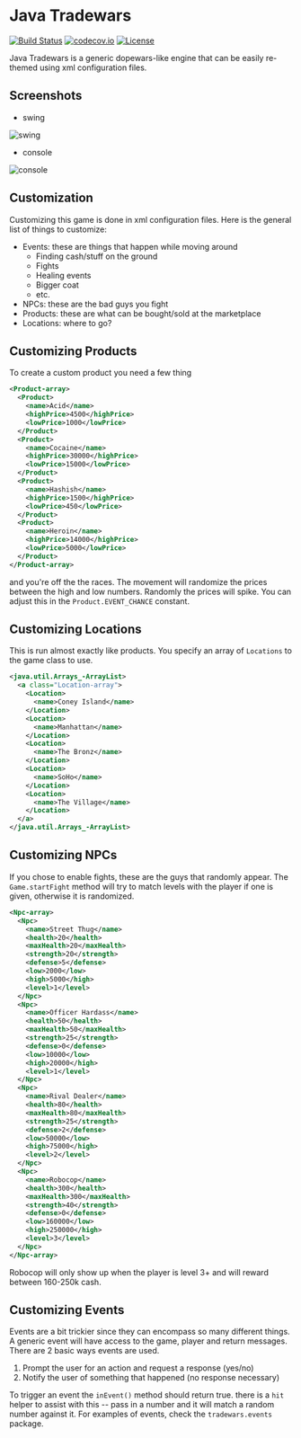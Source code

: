 Java Tradewars
=============

[![Build Status](https://travis-ci.org/jpdark007/dopewars.svg?branch=master)](https://travis-ci.org/jpdark007/dopewars)
[![codecov.io](https://codecov.io/github/jpdark007/dopewars/coverage.svg?precision=1)](https://codecov.io/gh/jpdark007/dopewars)
[![License](https://img.shields.io/hexpm/l/plug.svg)](https://raw.githubusercontent.com/jpdark007/dopewars/master/LICENSE)

Java Tradewars is a generic dopewars-like engine that can be easily re-themed using xml configuration files.

Screenshots
-----------
* swing

![swing](https://cloud.githubusercontent.com/assets/16048491/22925344/9d5ab36c-f2a8-11e6-8487-aa629cc52bdb.PNG "TradeWars")
* console

![console](https://cloud.githubusercontent.com/assets/16048491/22975209/210f5482-f386-11e6-8fc3-4190889be030.PNG)

Customization
-------------

Customizing this game is done in xml configuration files. Here is the general list of things to customize:

* Events: these are things that happen while moving around
  * Finding cash/stuff on the ground
  * Fights
  * Healing events
  * Bigger coat
  * etc.
* NPCs: these are the bad guys you fight
* Products: these are what can be bought/sold at the marketplace
* Locations: where to go?

Customizing Products
--------------------

To create a custom product you need a few thing

```xml
<Product-array>
  <Product>
    <name>Acid</name>
    <highPrice>4500</highPrice>
    <lowPrice>1000</lowPrice>
  </Product>
  <Product>
    <name>Cocaine</name>
    <highPrice>30000</highPrice>
    <lowPrice>15000</lowPrice>
  </Product>
  <Product>
    <name>Hashish</name>
    <highPrice>1500</highPrice>
    <lowPrice>450</lowPrice>
  </Product>
  <Product>
    <name>Heroin</name>
    <highPrice>14000</highPrice>
    <lowPrice>5000</lowPrice>
  </Product>
</Product-array>
```
and you're off the the races. The movement will randomize the prices between the high and low numbers. Randomly the prices will spike. You can adjust this in the
`Product.EVENT_CHANCE` constant.

Customizing Locations
---------------------

This is run almost exactly like products. You specify an array of `Locations` to the game class to use.
  
```xml
<java.util.Arrays_-ArrayList>
  <a class="Location-array">
    <Location>
      <name>Coney Island</name>
    </Location>
    <Location>
      <name>Manhattan</name>
    </Location>
    <Location>
      <name>The Bronz</name>
    </Location>
    <Location>
      <name>SoHo</name>
    </Location>
    <Location>
      <name>The Village</name>
    </Location>
  </a>
</java.util.Arrays_-ArrayList>
```
    
Customizing NPCs
----------------

If you chose to enable fights, these are the guys that randomly appear. The `Game.startFight` method will try to match levels with the player if one is given,
otherwise it is randomized.

```xml
<Npc-array>
  <Npc>
    <name>Street Thug</name>
    <health>20</health>
    <maxHealth>20</maxHealth>
    <strength>20</strength>
    <defense>5</defense>
    <low>2000</low>
    <high>5000</high>
    <level>1</level>
  </Npc>
  <Npc>
    <name>Officer Hardass</name>
    <health>50</health>
    <maxHealth>50</maxHealth>
    <strength>25</strength>
    <defense>0</defense>
    <low>10000</low>
    <high>20000</high>
    <level>1</level>
  </Npc>
  <Npc>
    <name>Rival Dealer</name>
    <health>80</health>
    <maxHealth>80</maxHealth>
    <strength>25</strength>
    <defense>2</defense>
    <low>50000</low>
    <high>75000</high>
    <level>2</level>
  </Npc>
  <Npc>
    <name>Robocop</name>
    <health>300</health>
    <maxHealth>300</maxHealth>
    <strength>40</strength>
    <defense>0</defense>
    <low>160000</low>
    <high>250000</high>
    <level>3</level>
  </Npc>
</Npc-array>
```

Robocop will only show up when the player is level 3+ and will reward between 160-250k cash.

Customizing Events
------------------

Events are a bit trickier since they can encompass so many different things. A generic event will have access to the game, player and return messages. There are
2 basic ways events are used.

1. Prompt the user for an action and request a response (yes/no)
2. Notify the user of something that happened (no response necessary)


To trigger an event the `inEvent()` method should return true. there is a `hit` helper to assist with this -- pass in a number and it will match a random number against
it. For examples of events, check the `tradewars.events` package.
